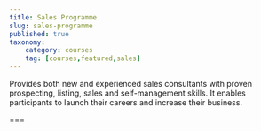 ```yaml
---
title: Sales Programme
slug: sales-programme
published: true
taxonomy:
	category: courses
	tag: [courses,featured,sales]
---
```


Provides both new and experienced sales consultants with proven prospecting, listing, sales and self-management skills. It enables participants to launch their careers and increase their business.

===

